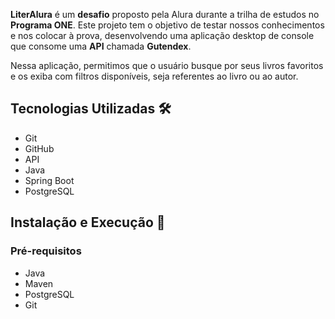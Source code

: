 **LiterAlura** é um **desafio** proposto pela Alura durante a trilha de estudos no **Programa ONE**. Este projeto tem o objetivo de testar nossos conhecimentos e nos colocar à prova, desenvolvendo uma aplicação desktop de console que consome uma **API** chamada **Gutendex**.

Nessa aplicação, permitimos que o usuário busque por seus livros favoritos e os exiba com filtros disponíveis, seja referentes ao livro ou ao autor.

## Tecnologias Utilizadas 🛠️

- Git
- GitHub
- API
- Java
- Spring Boot
- PostgreSQL

## Instalação e Execução 🚀

### Pré-requisitos
- Java
- Maven
- PostgreSQL
- Git
